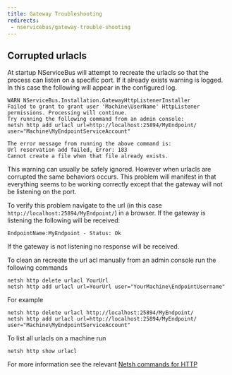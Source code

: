 ```yaml
---
title: Gateway Troubleshooting
redirects:
 - nservicebus/gateway-trouble-shooting
---
```


## Corrupted urlacls

At startup NServiceBus will attempt to recreate the urlacls so that the process can listen on a specific port. If it already exists warning is logged. In this case the following will appear in the configured log.

```
WARN NServiceBus.Installation.GatewayHttpListenerInstaller
Failed to grant to grant user 'Machine\UserName' HttpListener permissions. Processing will continue.
Try running the following command from an admin console:
netsh http add urlacl url=http://localhost:25894/MyEndpoint/ user="Machine\MyEndpointServiceAccount"

The error message from running the above command is:
Url reservation add failed, Error: 183
Cannot create a file when that file already exists.
```

This warning can usually be safely ignored. However when urlacls are corrupted the same behaviors occurs. This problem will manifest in that everything seems to be working correctly except that the gateway will not be listening on the port.

To verify this problem navigate to the url (in this case `http://localhost:25894/MyEndpoint/`) in a browser. If the gateway is listening the following will be received:

    EndpointName:MyEndpoint - Status: Ok

If the gateway is not listening no response will be received.

To clean an recreate the url acl manually from an admin console run the following commands

    netsh http delete urlacl YourUrl
    netsh http add urlacl url=YourUrl user="YourMachine\EndpointUsername"

For example

    netsh http delete urlacl http://localhost:25894/MyEndpoint/
    netsh http add urlacl url=http://localhost:25894/MyEndpoint/ user="Machine\MyEndpointServiceAccount"

To list all urlacls on a machine run

    netsh http show urlacl

For more information see the relevant [Netsh commands for HTTP
](https://msdn.microsoft.com/en-us/library/windows/desktop/cc307236)
